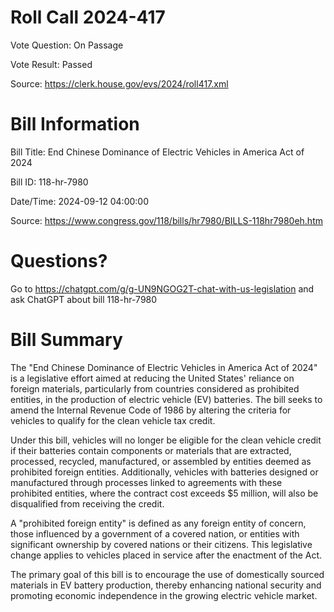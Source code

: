 # Roll Call 2024-417

Vote Question: On Passage

Vote Result: Passed

Source: https://clerk.house.gov/evs/2024/roll417.xml

# Bill Information

Bill Title: End Chinese Dominance of Electric Vehicles in America Act of 2024

Bill ID: 118-hr-7980

Date/Time: 2024-09-12 04:00:00

Source: https://www.congress.gov/118/bills/hr7980/BILLS-118hr7980eh.htm

# Questions?

Go to https://chatgpt.com/g/g-UN9NGOG2T-chat-with-us-legislation and ask ChatGPT about bill 118-hr-7980

# Bill Summary
The "End Chinese Dominance of Electric Vehicles in America Act of 2024" is a legislative effort aimed at reducing the United States' reliance on foreign materials, particularly from countries considered as prohibited entities, in the production of electric vehicle (EV) batteries. The bill seeks to amend the Internal Revenue Code of 1986 by altering the criteria for vehicles to qualify for the clean vehicle tax credit.

Under this bill, vehicles will no longer be eligible for the clean vehicle credit if their batteries contain components or materials that are extracted, processed, recycled, manufactured, or assembled by entities deemed as prohibited foreign entities. Additionally, vehicles with batteries designed or manufactured through processes linked to agreements with these prohibited entities, where the contract cost exceeds $5 million, will also be disqualified from receiving the credit.

A "prohibited foreign entity" is defined as any foreign entity of concern, those influenced by a government of a covered nation, or entities with significant ownership by covered nations or their citizens. This legislative change applies to vehicles placed in service after the enactment of the Act.

The primary goal of this bill is to encourage the use of domestically sourced materials in EV battery production, thereby enhancing national security and promoting economic independence in the growing electric vehicle market.
